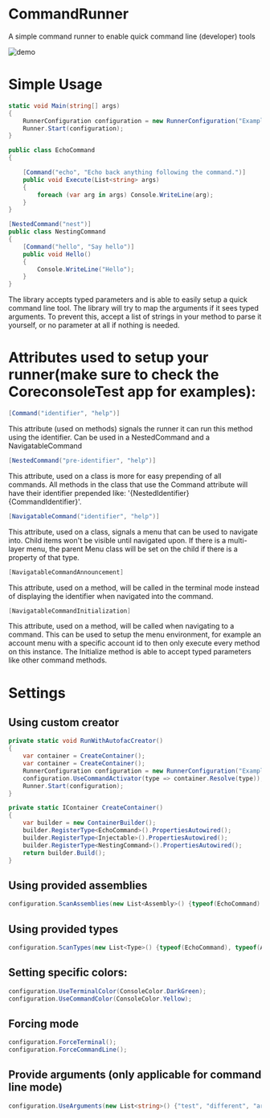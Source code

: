# CommandRunner
A simple command runner to enable quick command line (developer) tools

![demo](https://github.com/janpieterz/CommandRunner/blob/master/GifCommandRunner.gif)

# Simple Usage
```c#
static void Main(string[] args)
{
	RunnerConfiguration configuration = new RunnerConfiguration("Example Runner");
	Runner.Start(configuration);
}

public class EchoCommand 
{

	[Command("echo", "Echo back anything following the command.")]
	public void Execute(List<string> args)
	{
		foreach (var arg in args) Console.WriteLine(arg);
	}
}

[NestedCommand("nest")]
public class NestingCommand
{
	[Command("hello", "Say hello")]
	public void Hello()
	{
		Console.WriteLine("Hello");
	}
}
```
The library accepts typed parameters and is able to easily setup a quick command line tool.
The library will try to map the arguments if it sees typed arguments. To prevent this, accept a list of strings in your method to parse it yourself, or no parameter at all if nothing is needed.

# Attributes used to setup your runner(make sure to check the CoreconsoleTest app for examples):
```c#
[Command("identifier", "help")]
```
This attribute (used on methods) signals the runner it can run this method using the identifier. Can be used in a NestedCommand and a NavigatableCommand
```c#
[NestedCommand("pre-identifier", "help")]
```
This attribute, used on a class is more for easy prepending of all commands. All methods in the class that use the Command attribute will have their identifier prepended like: '{NestedIdentifier} {CommandIdentifier}'.
```c#
[NavigatableCommand("identifier", "help")]
```
This attribute, used on a class, signals a menu that can be used to navigate into. Child items won't be visible until navigated upon. If there is a multi-layer menu, the parent Menu class will be set on the child if there is a property of that type.
```c#
[NavigatableCommandAnnouncement]
```
This attribute, used on a method, will be called in the terminal mode instead of displaying the identifier when navigated into the command.

```c#
[NavigatableCommandInitialization]
```
This attribute, used on a method, will be called when navigating to a command. This can be used to setup the menu environment, for example an account menu with a specific account id to then only execute every method on this instance. The Initialize method is able to accept typed parameters like other command methods.


# Settings

## Using custom creator

```c#
private static void RunWithAutofacCreator()
{
	var container = CreateContainer();
	var container = CreateContainer();
	RunnerConfiguration configuration = new RunnerConfiguration("Example Runner");
	configuration.UseCommandActivator(type => container.Resolve(type));
	Runner.Start(configuration);
}

private static IContainer CreateContainer()
{
	var builder = new ContainerBuilder();
	builder.RegisterType<EchoCommand>().PropertiesAutowired();
	builder.RegisterType<Injectable>().PropertiesAutowired();
	builder.RegisterType<NestingCommand>().PropertiesAutowired();
	return builder.Build();
}
```

## Using provided assemblies

```c#
configuration.ScanAssemblies(new List<Assembly>() {typeof(EchoCommand).GetTypeInfo().Assembly});
```

## Using provided types

```c#
configuration.ScanTypes(new List<Type>() {typeof(EchoCommand), typeof(AccountMenu)});
```

## Setting specific colors:
```c#
configuration.UseTerminalColor(ConsoleColor.DarkGreen);
configuration.UseCommandColor(ConsoleColor.Yellow);
```

## Forcing mode
```c#
configuration.ForceTerminal();
configuration.ForceCommandLine();
```

## Provide arguments (only applicable for command line mode)
```c#
configuration.UseArguments(new List<string>() {"test", "different", "arguments"});
```
